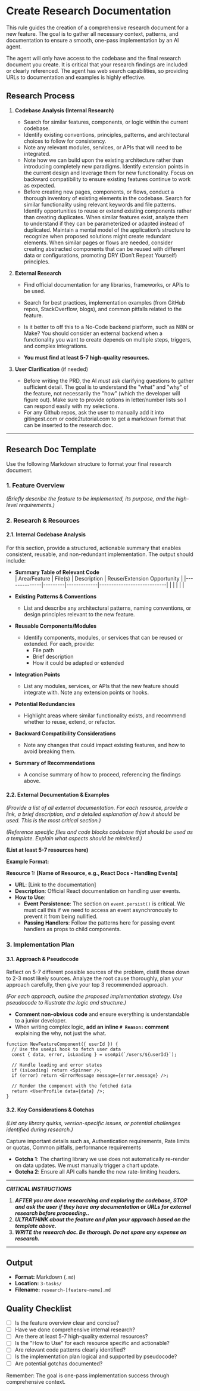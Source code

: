 # Create Research Documentation

This rule guides the creation of a comprehensive research document for a new feature. The goal is to gather all necessary context, patterns, and documentation to ensure a smooth, one-pass implementation by an AI agent.

The agent will only have access to the codebase and the final research document you create. It is critical that your research findings are included or clearly referenced. The agent has web search capabilities, so providing URLs to documentation and examples is highly effective.

## Research Process

1.  **Codebase Analysis (Internal Research)**

    - Search for similar features, components, or logic within the current codebase.
    - Identify existing conventions, principles, patterns, and architectural choices to follow for consistency.
    - Note any relevant modules, services, or APIs that will need to be integrated.
    - Note how we can build upon the existing architecture rather than introducing completely new paradigms. Identify extension points in the current design and leverage them for new functionality. Focus on backward compatibility to ensure existing features continue to work as expected.
    - Before creating new pages, components, or flows, conduct a thorough inventory of existing elements in the codebase. Search for similar functionality using relevant keywords and file patterns. Identify opportunities to reuse or extend existing components rather than creating duplicates. When similar features exist, analyze them to understand if they can be parameterized or adapted instead of duplicated. Maintain a mental model of the application’s structure to recognize when proposed solutions might create redundant elements. When similar pages or flows are needed, consider creating abstracted components that can be reused with different data or configurations, promoting DRY (Don’t Repeat Yourself) principles.

2.  **External Research**

    - Find official documentation for any libraries, frameworks, or APIs to be used.
    - Search for best practices, implementation examples (from GitHub repos, StackOverflow, blogs), and common pitfalls related to the feature.
    - Is it better to off this to a No-Code backend platform, such as N8N or Make? You should consider an external backend when a functionality you want to create depends on multiple steps, triggers, and complex integrations.

    - **You must find at least 5-7 high-quality resources.**

3.  **User Clarification** (if needed)
    - Before writing the PRD, the AI _must_ ask clarifying questions to gather sufficient detail. The goal is to understand the "what" and "why" of the feature, not necessarily the "how" (which the developer will figure out). Make sure to provide options in letter/number lists so I can respond easily with my selections.
    - For any Github repos, ask the user to manually add it into gitingest.com or code2tutorial.com to get a markdown format that can be inserted to the research doc.

---

## Research Doc Template

Use the following Markdown structure to format your final research document.

### 1. Feature Overview

_(Briefly describe the feature to be implemented, its purpose, and the high-level requirements.)_

### 2. Research & Resources

#### 2.1. Internal Codebase Analysis

For this section, provide a structured, actionable summary that enables consistent, reusable, and non-redundant implementation. The output should include:

- **Summary Table of Relevant Code**  
  | Area/Feature | File(s) | Description | Reuse/Extension Opportunity |
  |--------------|---------|-------------|----------------------------|
  | | | | |

- **Existing Patterns & Conventions**

  - List and describe any architectural patterns, naming conventions, or design principles relevant to the new feature.

- **Reusable Components/Modules**

  - Identify components, modules, or services that can be reused or extended. For each, provide:
    - File path
    - Brief description
    - How it could be adapted or extended

- **Integration Points**

  - List any modules, services, or APIs that the new feature should integrate with. Note any extension points or hooks.

- **Potential Redundancies**

  - Highlight areas where similar functionality exists, and recommend whether to reuse, extend, or refactor.

- **Backward Compatibility Considerations**

  - Note any changes that could impact existing features, and how to avoid breaking them.

- **Summary of Recommendations**
  - A concise summary of how to proceed, referencing the findings above.

#### 2.2. External Documentation & Examples

_(Provide a list of all external documentation. For each resource, provide a link, a brief description, and a detailed explanation of how it should be used. This is the most critical section.)_

_(Reference specific files and code blocks codebase thjat should be used as a template. Explain what aspects should be mimicked.)_

**(List at least 5-7 resources here)**

**Example Format:**

**Resource 1: [Name of Resource, e.g., React Docs - Handling Events]**

- **URL**: [Link to the documentation]
- **Description**: Official React documentation on handling user events.
- **How to Use**:
  - **Event Persistence**: The section on `event.persist()` is critical. We must call this if we need to access an event asynchronously to prevent it from being nullified.
  - **Passing Handlers**: Follow the patterns here for passing event handlers as props to child components.

### 3. Implementation Plan

#### 3.1. Approach & Pseudocode

Reflect on 5-7 different possible sources of the problem, distill those down to 2-3 most likely sources. Analyze the root cause thoroughly, plan your approach carefully, then give your top 3 recommended approach.

_(For each approach, outline the proposed implementation strategy. Use pseudocode to illustrate the logic and structure.)_

- **Comment non-obvious code** and ensure everything is understandable to a junior developer.
- When writing complex logic, **add an inline `# Reason:` comment** explaining the why, not just the what.

```pseudocode
function NewFeatureComponent({ userId }) {
  // Use the useApi hook to fetch user data
  const { data, error, isLoading } = useApi(`/users/${userId}`);

  // Handle loading and error states
  if (isLoading) return <Spinner />;
  if (error) return <ErrorMessage message={error.message} />;

  // Render the component with the fetched data
  return <UserProfile data={data} />;
}
```

#### 3.2. Key Considerations & Gotchas

_(List any library quirks, version-specific issues, or potential challenges identified during research.)_

Capture important details such as, Authentication requirements, Rate limits or quotas, Common pitfalls, performance requirements

- **Gotcha 1**: The charting library we use does not automatically re-render on data updates. We must manually trigger a chart update.
- **Gotcha 2**: Ensure all API calls handle the new rate-limiting headers.

---

**_CRITICAL INSTRUCTIONS_**

1.  **_AFTER you are done researching and exploring the codebase, STOP and ask the user if they have any documentation or URLs for external research before proceeding.._**
2.  **_ULTRATHINK about the feature and plan your approach based on the template above._**
3.  **_WRITE the research doc. Be thorough. Do not spare any expense on research._**

---

## Output

- **Format:** Markdown (`.md`)
- **Location:** `3-tasks/`
- **Filename:** `research-[feature-name].md`

## Quality Checklist

- [ ] Is the feature overview clear and concise?
- [ ] Have we done comprehensive internal research?
- [ ] Are there at least 5-7 high-quality external resources?
- [ ] Is the "How to Use" for each resource specific and actionable?
- [ ] Are relevant code patterns clearly identified?
- [ ] Is the implementation plan logical and supported by pseudocode?
- [ ] Are potential gotchas documented?

Remember: The goal is one-pass implementation success through comprehensive context.

```

```

```

```
